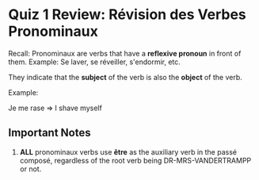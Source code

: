 # Quiz 1 Review: Révision des Verbes Pronominaux


Recall: Pronominaux are verbs that have a **reflexive pronoun** in front of them.
Example: Se laver, se réveiller, s'endormir, etc.

They indicate that the **subject** of the verb is also the **object** of the verb.

Example: 

Je me rase => I shave myself

## Important Notes
1. **ALL** pronominaux verbs use **être** as the auxiliary verb in the passé composé, regardless of the root verb being DR-MRS-VANDERTRAMPP or not.